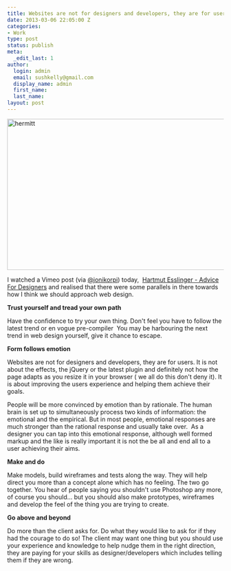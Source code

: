 ```yaml
---
title: Websites are not for designers and developers, they are for users
date: 2013-03-06 22:05:00 Z
categories:
- Work
type: post
status: publish
meta:
  _edit_last: 1
author:
  login: admin
  email: sushkelly@gmail.com
  display_name: admin
  first_name: 
  last_name: 
layout: post
---
```


<p><img class="alignnone size-full wp-image-430" alt="hermitt" src="{{ site.baseurl }}/assets/hermitt.jpg" width="900" height="352" /></p>
<p>I watched a Vimeo post (via <a href="https://twitter.com/jonikorpi" target="_blank">@jonikorpi</a>) today,  <a href="http://vimeo.com/59679411" target="_blank">Hartmut Esslinger - Advice For Designers</a> and realised that there were some parallels in there towards how I think we should approach web design.</p><!--more-->
<p><strong>Trust yourself and tread your own path</strong></p>
<p>Have the confidence to try your own thing. Don't feel you have to follow the latest trend or en vogue pre-compiler  You may be harbouring the next trend in web design yourself, give it chance to escape.</p>
<p><strong>Form follows emotion</strong></p>
<p>Websites are not for designers and developers, they are for users. It is not about the effects, the jQuery or the latest plugin and definitely not how the page adapts as you resize it in your browser ( we all do this don't deny it). It is about improving the users experience and helping them achieve their goals.</p>
<p>People will be more convinced by emotion than by rationale. The human brain is set up to simultaneously process two kinds of information: the emotional and the empirical. But in most people, emotional responses are much stronger than the rational response and usually take over.  As a designer you can tap into this emotional response, although well formed markup and the like is really important it is not the be all and end all to a user achieving their aims.</p>
<p><strong>Make and do</strong></p>
<p>Make models, build wireframes and tests along the way. They will help direct you more than a concept alone which has no feeling. The two go together. You hear of people saying you shouldn't use Photoshop any more, of course you should... but you should also make prototypes, wireframes and develop the feel of the thing you are trying to create.</p>
<p><strong>Go above and beyond </strong></p>
<p>Do more than the client asks for. Do what they would like to ask for if they had the courage to do so! The client may want one thing but you should use your experience and knowledge to help nudge them in the right direction, they are paying for your skills as designer/developers which includes telling them if they are wrong.</p>
<p>&nbsp;</p>
